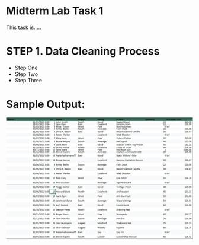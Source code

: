 # Midterm Lab Task 1
This task is.....
# STEP 1. Data Cleaning Process
- Step One
- Step Two
- Step Three

# Sample Output:
![screenshot](Midterm%20Task%201/images/one.JPG)

